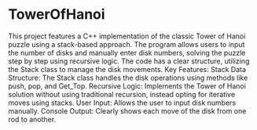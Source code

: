 # TowerOfHanoi
This project features a C++ implementation of the classic Tower of Hanoi puzzle using a stack-based approach. The program allows users to input the number of disks and manually enter disk numbers, solving the puzzle step by step using recursive logic. The code has a clear structure, utilizing the Stack class to manage the disk movements.
Key Features:
Stack Data Structure: The Stack class handles the disk operations using methods like push, pop, and Get_Top.
Recursive Logic: Implements the Tower of Hanoi solution without using traditional recursion, instead opting for iterative moves using stacks.
User Input: Allows the user to input disk numbers manually.
Console Output: Clearly shows each move of the disk from one rod to another.
